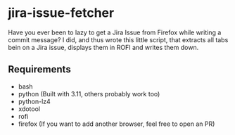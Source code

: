 # jira-issue-fetcher

Have you ever been to lazy to get a Jira Issue from Firefox while writing a commit message? I did, and thus wrote this little script, that extracts all tabs bein on a Jira issue, displays them in ROFI and writes them down.

## Requirements
- bash
- python (Built with 3.11, others probably work too)
- python-lz4
- xdotool
- rofi
- firefox (If you want to add another browser, feel free to open an PR)
